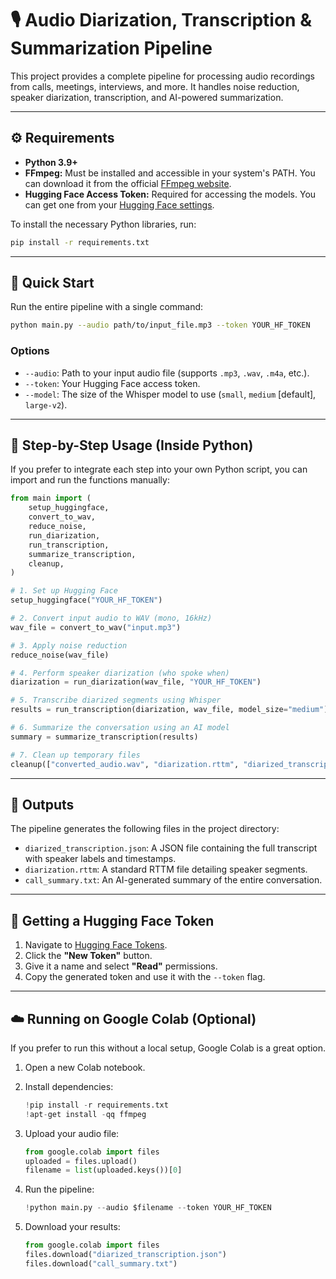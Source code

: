 # 🎙️ Audio Diarization, Transcription & Summarization Pipeline

This project provides a complete pipeline for processing audio recordings from calls, meetings, interviews, and more. It handles noise reduction, speaker diarization, transcription, and AI-powered summarization.

-----

## ⚙️ Requirements

  * **Python 3.9+**
  * **FFmpeg:** Must be installed and accessible in your system's PATH. You can download it from the official [FFmpeg website](https://ffmpeg.org/download.html).
  * **Hugging Face Access Token:** Required for accessing the models. You can get one from your [Hugging Face settings](https://huggingface.co/settings/tokens).

To install the necessary Python libraries, run:

```bash
pip install -r requirements.txt
```

-----

## 🚀 Quick Start

Run the entire pipeline with a single command:

```bash
python main.py --audio path/to/input_file.mp3 --token YOUR_HF_TOKEN
```

### Options

  * `--audio`: Path to your input audio file (supports `.mp3`, `.wav`, `.m4a`, etc.).
  * `--token`: Your Hugging Face access token.
  * `--model`: The size of the Whisper model to use (`small`, `medium` [default], `large-v2`).

-----

## 📝 Step-by-Step Usage (Inside Python)

If you prefer to integrate each step into your own Python script, you can import and run the functions manually:

```python
from main import (
    setup_huggingface,
    convert_to_wav,
    reduce_noise,
    run_diarization,
    run_transcription,
    summarize_transcription,
    cleanup,
)

# 1. Set up Hugging Face
setup_huggingface("YOUR_HF_TOKEN")

# 2. Convert input audio to WAV (mono, 16kHz)
wav_file = convert_to_wav("input.mp3")

# 3. Apply noise reduction
reduce_noise(wav_file)

# 4. Perform speaker diarization (who spoke when)
diarization = run_diarization(wav_file, "YOUR_HF_TOKEN")

# 5. Transcribe diarized segments using Whisper
results = run_transcription(diarization, wav_file, model_size="medium")

# 6. Summarize the conversation using an AI model
summary = summarize_transcription(results)

# 7. Clean up temporary files
cleanup(["converted_audio.wav", "diarization.rttm", "diarized_transcription.json"])
```

-----

## 📂 Outputs

The pipeline generates the following files in the project directory:

  * `diarized_transcription.json`: A JSON file containing the full transcript with speaker labels and timestamps.
  * `diarization.rttm`: A standard RTTM file detailing speaker segments.
  * `call_summary.txt`: An AI-generated summary of the entire conversation.

-----

## 🔑 Getting a Hugging Face Token

1.  Navigate to [Hugging Face Tokens](https://huggingface.co/settings/tokens).
2.  Click the **"New Token"** button.
3.  Give it a name and select **"Read"** permissions.
4.  Copy the generated token and use it with the `--token` flag.

-----

## ☁️ Running on Google Colab (Optional)

If you prefer to run this without a local setup, Google Colab is a great option.

1.  Open a new Colab notebook.

2.  Install dependencies:

    ```python
    !pip install -r requirements.txt
    !apt-get install -qq ffmpeg
    ```

3.  Upload your audio file:

    ```python
    from google.colab import files
    uploaded = files.upload()
    filename = list(uploaded.keys())[0]
    ```

4.  Run the pipeline:

    ```python
    !python main.py --audio $filename --token YOUR_HF_TOKEN
    ```

5.  Download your results:

    ```python
    from google.colab import files
    files.download("diarized_transcription.json")
    files.download("call_summary.txt")
    ```

